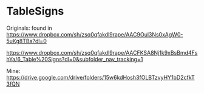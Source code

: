 # TableSigns

Originals:
found in https://www.dropbox.com/sh/zsq0qfakdl9rape/AAC9Oul3Ns0xAgW0-5uKg8TBa?dl=0

https://www.dropbox.com/sh/zsq0qfakdl9rape/AACFKSA8Nj1k9xBsBmd4FshYa/6_Table%20Signs?dl=0&subfolder_nav_tracking=1

Mine:
https://drive.google.com/drive/folders/15w6kdHosh3fOLBTzvyHY1bD2cfkT3fQN